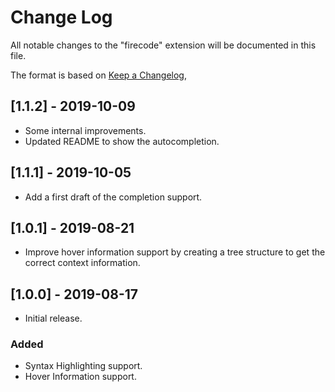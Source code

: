 # Change Log

All notable changes to the "firecode" extension will be documented in this file.

The format is based on [Keep a Changelog](https://keepachangelog.com/en/1.0.0/),

## [1.1.2] - 2019-10-09
- Some internal improvements.
- Updated README to show the autocompletion.

## [1.1.1] - 2019-10-05
- Add a first draft of the completion support.

## [1.0.1] - 2019-08-21
- Improve hover information support by creating a tree structure to get the correct context information.

## [1.0.0] - 2019-08-17
- Initial release.

### Added
- Syntax Highlighting support.
- Hover Information support.